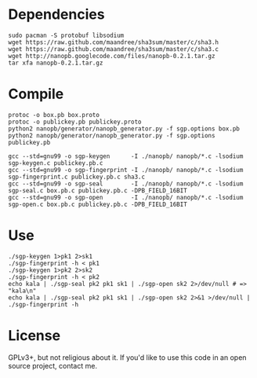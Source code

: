 # Dependencies

	sudo pacman -S protobuf libsodium
	wget https://raw.github.com/maandree/sha3sum/master/c/sha3.h
	wget https://raw.github.com/maandree/sha3sum/master/c/sha3.c
	wget http://nanopb.googlecode.com/files/nanopb-0.2.1.tar.gz
	tar xfa nanopb-0.2.1.tar.gz

# Compile

	protoc -o box.pb box.proto
	protoc -o publickey.pb publickey.proto
	python2 nanopb/generator/nanopb_generator.py -f sgp.options box.pb
	python2 nanopb/generator/nanopb_generator.py -f sgp.options publickey.pb

	gcc --std=gnu99 -o sgp-keygen      -I ./nanopb/ nanopb/*.c -lsodium sgp-keygen.c publickey.pb.c
	gcc --std=gnu99 -o sgp-fingerprint -I ./nanopb/ nanopb/*.c -lsodium sgp-fingerprint.c publickey.pb.c sha3.c
	gcc --std=gnu99 -o sgp-seal        -I ./nanopb/ nanopb/*.c -lsodium sgp-seal.c box.pb.c publickey.pb.c -DPB_FIELD_16BIT
	gcc --std=gnu99 -o sgp-open        -I ./nanopb/ nanopb/*.c -lsodium sgp-open.c box.pb.c publickey.pb.c -DPB_FIELD_16BIT

# Use

	./sgp-keygen 1>pk1 2>sk1
	./sgp-fingerprint -h < pk1
	./sgp-keygen 1>pk2 2>sk2
	./sgp-fingerprint -h < pk2
	echo kala | ./sgp-seal pk2 pk1 sk1 | ./sgp-open sk2 2>/dev/null # => "kala\n"
	echo kala | ./sgp-seal pk2 pk1 sk1 | ./sgp-open sk2 2>&1 >/dev/null | ./sgp-fingerprint -h

# License

GPLv3+, but not religious about it. If you'd like to use this code in an open source project, contact me.
